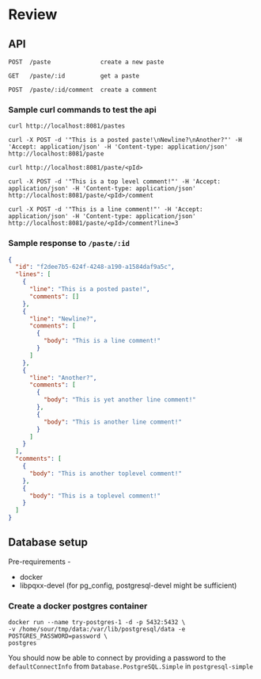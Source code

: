 # Review

## API

```
POST  /paste              create a new paste

GET   /paste/:id          get a paste

POST  /paste/:id/comment  create a comment
```

### Sample curl commands to test the api

```
curl http://localhost:8081/pastes

curl -X POST -d '"This is a posted paste!\nNewline?\nAnother?"' -H 'Accept: application/json' -H 'Content-type: application/json' http://localhost:8081/paste 

curl http://localhost:8081/paste/<pId>

curl -X POST -d '"This is a top level comment!"' -H 'Accept: application/json' -H 'Content-type: application/json' http://localhost:8081/paste/<pId>/comment

curl -X POST -d '"This is a line comment!"' -H 'Accept: application/json' -H 'Content-type: application/json' http://localhost:8081/paste/<pId>/comment?line=3

```

### Sample response to `/paste/:id`
```json
{
  "id": "f2dee7b5-624f-4248-a190-a1584daf9a5c",
  "lines": [
    {
      "line": "This is a posted paste!",
      "comments": []
    },
    {
      "line": "Newline?",
      "comments": [
        {
          "body": "This is a line comment!"
        }
      ]
    },
    {
      "line": "Another?",
      "comments": [
        {
          "body": "This is yet another line comment!"
        },
        {
          "body": "This is another line comment!"
        }
      ]
    }
  ],
  "comments": [
    {
      "body": "This is another toplevel comment!"
    },
    {
      "body": "This is a toplevel comment!"
    }
  ]
}
```

## Database setup

Pre-requirements -
  - docker
  - libpqxx-devel (for pg_config, postgresql-devel might be sufficient)

### Create a docker postgres container
```
docker run --name try-postgres-1 -d -p 5432:5432 \
-v /home/sour/tmp/data:/var/lib/postgresql/data -e POSTGRES_PASSWORD=password \
postgres

```

You should now be able to connect by providing a password to the
`defaultConnectInfo` from `Database.PostgreSQL.Simple` in `postgresql-simple`

